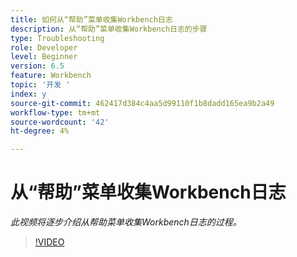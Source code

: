 ```yaml
---
title: 如何从“帮助”菜单收集Workbench日志
description: 从“帮助”菜单收集Workbench日志的步骤
type: Troubleshooting
role: Developer
level: Beginner
version: 6.5
feature: Workbench
topic: '开发 '
index: y
source-git-commit: 462417d384c4aa5d99110f1b8dadd165ea9b2a49
workflow-type: tm+mt
source-wordcount: '42'
ht-degree: 4%

---
```



# 从“帮助”菜单收集Workbench日志

*此视频将逐步介绍从帮助菜单收集Workbench日志的过程。*

>[!VIDEO](https://video.tv.adobe.com/v/335501?quality=9&learn=on)
